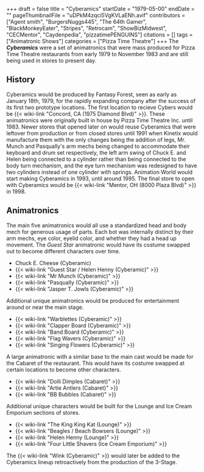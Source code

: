 +++
draft = false
title = "Cyberamics"
startDate = "1979-05-00"
endDate = ""
pageThumbnailFile = "uDPkM4zqci5VgKVLaENh.avif"
contributors = ["Agent smith", "BurgersNuggs445", "The 64th Gamer", "BlackMonkeyEater", "Stripes", "Retrocam", "ShowBizMidwest", "CECMentor", "Caydenpedia", "pizzatimePENGUINS"]
citations = []
tags = ["Animatronic Shows"]
categories = ["Pizza Time Theatre"]
+++
The ***Cyberamics*** were a set of animatronics that were mass produced for Pizza Time Theatre restaurants from early 1979 to November 1983 and are still being used in stores to present day.

## History
Cyberamics would be produced by Fantasy Forest, seen as early as January 18th, 1979, for the rapidly expanding company after the success of its first two prototype locations. The first location to recieve Cybers would be {{< wiki-link "Concord, CA (1975 Diamond Blvd)" >}}. These animatronics were originally built in house by Pizza Time Theatre Inc. until 1983. Newer stores that opened later on would reuse Cyberamics that were leftover from production or from closed stores until 1991 when Kinetix would manufacture them with the only changes being the addition of legs, Mr. Munch and Pasqually's arm mechs being changed to accommodate their keyboard and drum set respectively, the left arm swing of Chuck E. and Helen being connected to a cylinder rather than being connected to the body turn mechanism, and the eye turn mechanism was redesigned to have two cylinders instead of one cylinder with springs. Animation World would start making Cyberamics in 1993, until around 1995.
The final store to open with Cyberamics would be {{< wiki-link "Mentor, OH (8000 Plaza Blvd)" >}} in 1998.

## Animatronics

The main five animatronics would all use a standardized head and body mech for generous usage of parts. Each bot was internally distinct by their arm mechs, eye color, eyelid color, and whether they had a head up movement. The *Guest Star* animatronic would have its costume swapped out to become different characters over time.

* Chuck E. Cheese (Cyberamic)
* {{< wiki-link "Guest Star / Helen Henny (Cyberamic)" >}}
* {{< wiki-link "Mr Munch (Cyberamic)" >}}
* {{< wiki-link "Pasqually (Cyberamic)" >}}
* {{< wiki-link "Jasper T. Jowls (Cyberamic)" >}}

Additional unique animatronics would be produced for entertainment around or near the main stage.

* {{< wiki-link "Warblettes (Cyberamic)" >}}
* {{< wiki-link "Clapper Board (Cyberamic)" >}}
* {{< wiki-link "Band Board (Cyberamic)" >}}
* {{< wiki-link "Flag Wavers (Cyberamic)" >}}
* {{< wiki-link "Singing Flowers (Cyberamic)" >}}

A large animatronic with a similar base to the main cast would be made for the Cabaret of the restaurant. This would have its costume swapped at certain locations to become other characters.

* {{< wiki-link "Dolli Dimples (Cabaret)" >}}
* {{< wiki-link "Artie Antlers (Cabaret)" >}}
* {{< wiki-link "BB Bubbles (Cabaret)" >}}

Additional unique characters would be built for the Lounge and Ice Cream Emporium sections of stores.

* {{< wiki-link "The King King Kat (Lounge)" >}}
* {{< wiki-link "Beagles / Beach Bowsers (Lounge)" >}}
* {{< wiki-link "Helen Henny (Lounge)" >}}
* {{< wiki-link "Four Little Shavers (Ice Cream Emporium)" >}}

The {{< wiki-link "Wink (Cyberamic)" >}} would later be added to the Cyberamics lineup retroactively from the production of the 3-Stage.
